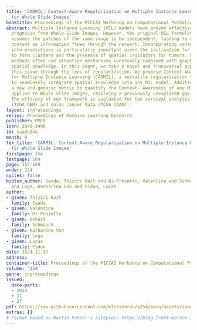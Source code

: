 ```yaml
---
title: 'CARMIL: Context-Aware Regularization on Multiple Instance Learning models
  for Whole Slide Images'
booktitle: Proceedings of the MICCAI Workshop on Computational Pathology
abstract: Multiple Instance Learning (MIL) models have proven effective for cancer
  prognosis from Whole Slide Images. However, the original MIL formulation incorrectly
  assumes the patches of the same image to be independent, leading to a loss of spatial
  context as information flows through the network. Incorporating contextual knowledge
  into predictions is particularly important given the inclination for cancerous cells
  to form clusters and the presence of spatial indicators for tumors. State-of-the-art
  methods often use attention mechanisms eventually combined with graphs to capture
  spatial knowledge. In this paper, we take a novel and transversal approach, addressing
  this issue through the lens of regularization. We propose Context-Aware Regularization
  for Multiple Instance Learning (CARMIL), a versatile regularization scheme designed
  to seamlessly integrate spatial knowledge into any MIL model. Additionally, we present
  a new and generic metric to quantify the Context- Awareness of any MIL model when
  applied to Whole Slide Images, resolving a previously unexplored gap in the field.
  The efficacy of our framework is evaluated for two survival analysis tasks on glioblastoma
  (TCGA GBM) and colon cancer data (TCGA COAD).
layout: inproceedings
series: Proceedings of Machine Learning Research
publisher: PMLR
issn: 2640-3498
id: saada24a
month: 0
tex_title: 'CARMIL: Context-Aware Regularization on Multiple Instance Learning models
  for Whole Slide Images'
firstpage: 154
lastpage: 169
page: 154-169
order: 154
cycles: false
bibtex_author: Saada, Thiziri Nait and Di-Proietto, Valentina and Schmauch, Benoit
  and Loga, Katharina Von and Fidon, Lucas
author:
- given: Thiziri Nait
  family: Saada
- given: Valentina
  family: Di-Proietto
- given: Benoit
  family: Schmauch
- given: Katharina Von
  family: Loga
- given: Lucas
  family: Fidon
date: 2024-11-17
address:
container-title: Proceedings of the MICCAI Workshop on Computational Pathology
volume: '254'
genre: inproceedings
issued:
  date-parts:
  - 2024
  - 11
  - 17
pdf: https://raw.githubusercontent.com/mlresearch/v254/main/assets/saada24a/saada24a.pdf
extras: []
# Format based on Martin Fenner's citeproc: https://blog.front-matter.io/posts/citeproc-yaml-for-bibliographies/
---
```

